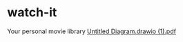 # watch-it
Your personal movie library 
[Untitled Diagram.drawio (1).pdf](https://github.com/OlhaDorofiychuk/watch-it/files/10175397/Untitled.Diagram.drawio.1.pdf)

